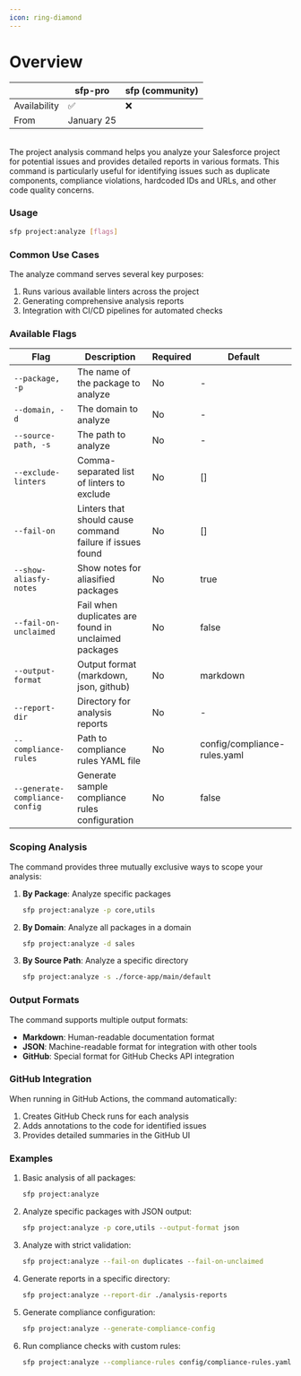```yaml
---
icon: ring-diamond
---
```


# Overview

|              | sfp-pro    | sfp (community) |
| ------------ | ---------- | --------------- |
| Availability | ✅          | ❌               |
| From         | January 25 |                 |

\
The project analysis command helps you analyze your Salesforce project for potential issues and provides detailed reports in various formats. This command is particularly useful for identifying issues such as duplicate components, compliance violations, hardcoded IDs and URLs, and other code quality concerns.

### Usage

```bash
sfp project:analyze [flags]
```

### Common Use Cases

The analyze command serves several key purposes:

1. Runs various available linters across the project&#x20;
2. Generating comprehensive analysis reports
3. Integration with CI/CD pipelines for automated checks

### Available Flags

| Flag                   | Description                                               | Required | Default  |
| ---------------------- | --------------------------------------------------------- | -------- | -------- |
| `--package, -p`        | The name of the package to analyze                        | No       | -        |
| `--domain, -d`         | The domain to analyze                                     | No       | -        |
| `--source-path, -s`    | The path to analyze                                       | No       | -        |
| `--exclude-linters`    | Comma-separated list of linters to exclude                | No       | \[]      |
| `--fail-on`            | Linters that should cause command failure if issues found | No       | \[]      |
| `--show-aliasfy-notes` | Show notes for aliasified packages                        | No       | true     |
| `--fail-on-unclaimed`  | Fail when duplicates are found in unclaimed packages      | No       | false    |
| `--output-format`      | Output format (markdown, json, github)                    | No       | markdown |
| `--report-dir`         | Directory for analysis reports                            | No       | -        |
| `--compliance-rules`   | Path to compliance rules YAML file                       | No       | config/compliance-rules.yaml |
| `--generate-compliance-config` | Generate sample compliance rules configuration    | No       | false    |

### Scoping Analysis

The command provides three mutually exclusive ways to scope your analysis:

1.  **By Package**: Analyze specific packages

    ```bash
    sfp project:analyze -p core,utils
    ```
2.  **By Domain**: Analyze all packages in a domain

    ```bash
    sfp project:analyze -d sales
    ```
3.  **By Source Path**: Analyze a specific directory

    ```bash
    sfp project:analyze -s ./force-app/main/default
    ```

### Output Formats

The command supports multiple output formats:

* **Markdown**: Human-readable documentation format
* **JSON**: Machine-readable format for integration with other tools
* **GitHub**: Special format for GitHub Checks API integration

### GitHub Integration

When running in GitHub Actions, the command automatically:

1. Creates GitHub Check runs for each analysis
2. Adds annotations to the code for identified issues
3. Provides detailed summaries in the GitHub UI

### Examples

1.  Basic analysis of all packages:

    ```bash
    sfp project:analyze
    ```
2.  Analyze specific packages with JSON output:

    ```bash
    sfp project:analyze -p core,utils --output-format json
    ```
3.  Analyze with strict validation:

    ```bash
    sfp project:analyze --fail-on duplicates --fail-on-unclaimed
    ```
4.  Generate reports in a specific directory:

    ```bash
    sfp project:analyze --report-dir ./analysis-reports
    ```
5.  Generate compliance configuration:

    ```bash
    sfp project:analyze --generate-compliance-config
    ```
6.  Run compliance checks with custom rules:

    ```bash
    sfp project:analyze --compliance-rules config/compliance-rules.yaml --fail-on compliance
    ```

